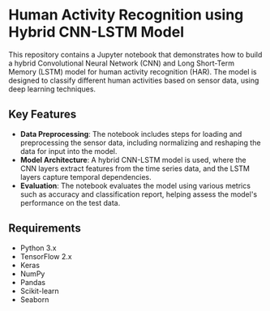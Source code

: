 # Human Activity Recognition using Hybrid CNN-LSTM Model

This repository contains a Jupyter notebook that demonstrates how to build a hybrid Convolutional Neural Network (CNN) and Long Short-Term Memory (LSTM) model for human activity recognition (HAR). The model is designed to classify different human activities based on sensor data, using deep learning techniques.

## Key Features
- **Data Preprocessing**: The notebook includes steps for loading and preprocessing the sensor data, including normalizing and reshaping the data for input into the model.
- **Model Architecture**: A hybrid CNN-LSTM model is used, where the CNN layers extract features from the time series data, and the LSTM layers capture temporal dependencies.
- **Evaluation**: The notebook evaluates the model using various metrics such as accuracy and classification report, helping assess the model's performance on the test data.

## Requirements

- Python 3.x
- TensorFlow 2.x
- Keras
- NumPy
- Pandas
- Scikit-learn
- Seaborn

